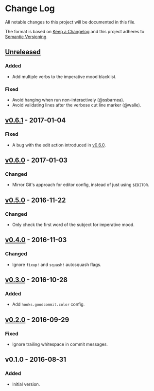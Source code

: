 # Change Log

All notable changes to this project will be documented in this file.

The format is based on [Keep a Changelog](http://keepachangelog.com/) and this project adheres to [Semantic Versioning](http://semver.org/).

## [Unreleased]

### Added

* Add multiple verbs to the imperative mood blacklist.

### Fixed

* Avoid hanging when run non-interactively (@ssbarnea).
* Avoid validating lines after the verbose cut line marker (@walle).

## [v0.6.1] - 2017-01-04

### Fixed

* A bug with the edit action introduced in [v0.6.0].

## [v0.6.0] - 2017-01-03

### Changed

* Mirror Git's approach for editor config, instead of just using `$EDITOR`.

## [v0.5.0] - 2016-11-22

### Changed

* Only check the first word of the subject for imperative mood.

## [v0.4.0] - 2016-11-03

### Changed

* Ignore `fixup!` and `squash!` autosquash flags.

## [v0.3.0] - 2016-10-28

### Added

* Add `hooks.goodcommit.color` config.

## [v0.2.0] - 2016-09-29

### Fixed

* Ignore trailing whitespace in commit messages.

## v0.1.0 - 2016-08-31

### Added

* Initial version.

[Unreleased]: https://github.com/tommarshall/git-good-commit/compare/v0.6.1...HEAD
[v0.6.1]: https://github.com/tommarshall/git-good-commit/compare/v0.6.0...v0.6.1
[v0.6.0]: https://github.com/tommarshall/git-good-commit/compare/v0.5.0...v0.6.0
[v0.5.0]: https://github.com/tommarshall/git-good-commit/compare/v0.4.0...v0.5.0
[v0.4.0]: https://github.com/tommarshall/git-good-commit/compare/v0.3.0...v0.4.0
[v0.3.0]: https://github.com/tommarshall/git-good-commit/compare/v0.2.0...v0.3.0
[v0.2.0]: https://github.com/tommarshall/git-good-commit/compare/v0.1.0...v0.2.0
